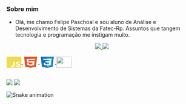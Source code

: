   ### Sobre mim

- Olá, me chamo Felipe Paschoal e sou aluno de Análise e Desenvolvimento de Sistemas da Fatec-Rp. Assuntos que tangem tecnologia e programação me instigam muito.

<div align="center">
  <a href="https://github.com/FPPaschoal">
  <img height="180em" src="https://github-readme-stats.vercel.app/api?username=FPPaschoal&show_icons=true&theme=algolia&include_all_commits=true&count_private=true"/>
  <img height="180em" src="https://github-readme-stats.vercel.app/api/top-langs/?username=FPPaschoal&layout=compact&langs_count=7&theme=algolia"/>
</div>
 <div style="display: inline_block"><br>
  <img align="center" alt="Rafa-Js" height="30" width="40" src="https://raw.githubusercontent.com/devicons/devicon/master/icons/javascript/javascript-plain.svg">
  <img align="center" alt="Rafa-HTML" height="30" width="40" src="https://raw.githubusercontent.com/devicons/devicon/master/icons/html5/html5-original.svg">
  <img align="center"  height="30" width="40" src="https://raw.githubusercontent.com/devicons/devicon/master/icons/css3/css3-original.svg">
  <img align="center" height="30" width="40" src="https://cdn.jsdelivr.net/gh/devicons/devicon/icons/cplusplus/cplusplus-original.svg" />
          
</div>

##

<div> 
  <a href = "mailto:fpaulapaschoal@gmail.com"><img src="https://img.shields.io/badge/-Gmail-%23333?style=for-the-badge&logo=gmail&logoColor=red" target="_blank"></a>
  <a href="https://www.linkedin.com/in/fppaschoal/" target="_blank"><img src="https://img.shields.io/badge/-LinkedIn-%230077B5?style=for-the-badge&logo=linkedin&logoColor=white" target="_blank"></a> 
 
  ![Snake animation](https://github.com/FPPaschoal/FPPaschoal/blob/output/github-contribution-grid-snake.svg)
 
</div>
